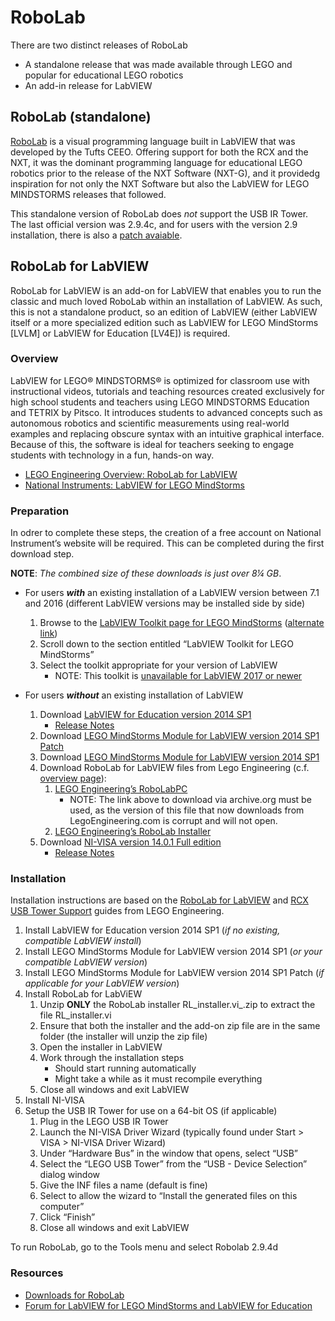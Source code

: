 RoboLab
=======
There are two distinct releases of RoboLab
* A standalone release that was made available through LEGO and popular for educational LEGO robotics
* An add-in release for LabVIEW

RoboLab (standalone)
-------
[RoboLab](http://legoengineering.com/platform/robolab/) is a visual programming language built in LabVIEW that was developed by the Tufts CEEO.  Offering support for both the RCX and the NXT, it was the dominant programming language for educational LEGO robotics prior to the release of the NXT Software (NXT-G), and it providedg inspiration for not only the NXT Software but also the LabVIEW for LEGO MINDSTORMS releases that followed.

This standalone version of RoboLab does _not_ support the USB IR Tower.  The last official version was 2.9.4c, and for users with the version 2.9 installation, there is also a [patch avaiable](http://legoengineering.com/robolab-2-9-4c-patch/).


RoboLab for LabVIEW
-------------------
RoboLab for LabVIEW is an add-on for LabVIEW that enables you to run the classic and much loved RoboLab within an installation of LabVIEW.  As such, this is not a standalone product, so an edition of LabVIEW (either LabVIEW itself or a more specialized edition such as LabVIEW for LEGO MindStorms [LVLM] or LabVIEW for Education [LV4E]) is required.

### Overview
LabVIEW for LEGO® MINDSTORMS® is optimized for classroom use with instructional videos, tutorials and teaching resources created exclusively for high school students and teachers using LEGO MINDSTORMS Education and TETRIX by Pitsco. It introduces students to advanced concepts such as autonomous robotics and scientific measurements using real-world examples and replacing obscure syntax with an intuitive graphical interface. Because of this, the software is ideal for teachers seeking to engage students with technology in a fun, hands-on way.
* [LEGO Engineering Overview: RoboLab for LabVIEW](http://legoengineering.com/robolab-for-labview/)
* [National Instruments: LabVIEW for LEGO MindStorms](https://web.archive.org/web/20200222200939/http://www.ni.com/download/labview-for-lego-mindstorms-2012-sp1/3877/en/)

### Preparation
In odrer to complete these steps, the creation of a free account on National Instrument’s website will be required.  This can be completed during the first download step.

__NOTE__: _The combined size of these downloads is just over 8¼ GB_.

* For users **_with_** an existing installation of a LabVIEW version between 7.1 and 2016 (different LabVIEW versions may be installed side by side)
  1. Browse to the [LabVIEW Toolkit page for LEGO MindStorms](https://decibel.ni.com/content/docs/DOC-15615)  ([alternate link](https://forums.ni.com/t5/NI-Labs-Toolkits/NI-LabVIEW-for-LEGO-MINDSTORMS-LabVIEW-Module-for-LEGO/ta-p/3516439))
  2. Scroll down to the section entitled “LabVIEW Toolkit for LEGO MindStorms”
  3. Select the toolkit appropriate for your version of LabVIEW
     + NOTE: This toolkit is [unavailable for LabVIEW 2017 or newer](https://knowledge.ni.com/KnowledgeArticleDetails?id=kA00Z000000P80ySAC&l=en-US)

* For users **_without_** an existing installation of LabVIEW
  1. Download [LabVIEW for Education version 2014 SP1](https://www.ni.com/en/support/downloads/software-products/download.labview-for-education.html)
     + [Release Notes](https://www.ni.com/en/support/documentation/release-notes/product.labview-for-education.html#version-2014-sp1)
  2. Download [LEGO MindStorms Module for LabVIEW version 2014 SP1 Patch](https://www.ni.com/en/support/downloads/software-products/download.lego-mindstorms-module-for-labview.html#351217)
  3. Download [LEGO MindStorms Module for LabVIEW version 2014 SP1](https://download.ni.com/support/softlib/labview/labview_toolkits/NXT%20Module/2014%20SP1/windows/2014%20SP1%20Eng.zip)
  4. Download RoboLab for LabVIEW files from Lego Engineering (c.f. [overview page](http://legoengineering.com/robolab-for-labview/)):
     1. [LEGO Engineering’s RoboLabPC](https://web.archive.org/web/20210926164643/http://legoengineering.com/wp-content/uploads/2013/04/RoboLabPC.zip)
        - NOTE: The link above to download via archive.org must be used, as the version of this file that now downloads from LegoEngineering.com is corrupt and will not open.
     2. [LEGO Engineering’s RoboLab Installer](http://legoengineering.com/wp-content/uploads/2013/04/ROBOLAB_installer.vi_.zip)
  5. Download [NI-VISA version 14.0.1 Full edition](https://www.ni.com/en/support/downloads/drivers/download.ni-visa.html#306025)
     + [Release Notes](https://www.ni.com/en/support/documentation/release-notes/product.ni-visa.html#version-14-0-1)

### Installation
Installation instructions are based on the [RoboLab for LabVIEW](http://legoengineering.com/robolab-for-labview/) and [RCX USB Tower Support](http://legoengineering.com/rcx-usb-tower-support/) guides from LEGO Engineering.
1. Install LabVIEW for Education version 2014 SP1 (_if no existing, compatible LabVIEW install_)
2. Install LEGO MindStorms Module for LabVIEW version 2014 SP1 (_or your compatible LabVIEW version_)
3. Install LEGO MindStorms Module for LabVIEW version 2014 SP1 Patch (_if applicable for your LabVIEW version_)
4. Install RoboLab for LabViEW
   1. Unzip __ONLY__ the RoboLab installer RL_installer.vi_.zip to extract the file RL_installer.vi
   2. Ensure that both the installer and the add-on zip file are in the same folder (the installer will unzip the zip file)
   3. Open the installer in LabVIEW
   4. Work through the installation steps
      - Should start running automatically
      - Might take a while as it must recompile everything
   5. Close all windows and exit LabVIEW
5. Install NI-VISA
6. Setup the USB IR Tower for use on a 64-bit OS (if applicable)
   1. Plug in the LEGO USB IR Tower
   2. Launch the NI-VISA Driver Wizard (typically found under Start > VISA > NI-VISA Driver Wizard)
   3. Under “Hardware Bus” in the window that opens, select “USB”
   4. Select the “LEGO USB Tower” from the “USB - Device Selection” dialog window
   5. Give the INF files a name (default is fine)
   6. Select to allow the wizard to “Install the generated files on this computer”
   7. Click “Finish”
   8. Close all windows and exit LabVIEW

To run RoboLab, go to the Tools menu and select Robolab 2.9.4d


### Resources
* [Downloads for RoboLab](http://legoengineering.com/category/support/downloads/)
* [Forum for LabVIEW for LEGO MindStorms and LabVIEW for Education](https://forums.ni.com/t5/LabVIEW-for-LEGO-MINDSTORMS-and/bd-p/460)
